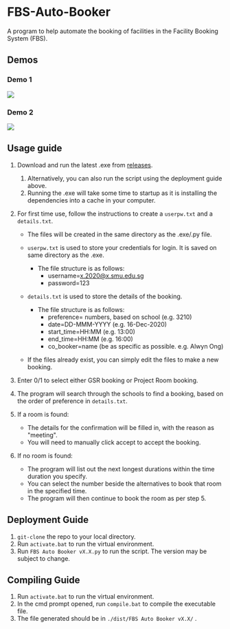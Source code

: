 # FBS-Auto-Booker
A program to help automate the booking of facilities in the Facility Booking System (FBS).

## Demos

### Demo 1
![](assets/demo.gif)

### Demo 2
![](assets/demo2.gif)

## Usage guide
1. Download and run the latest .exe from [releases](https://github.com/Alwyn-Ong/FBS-Auto-Booker/releases).
    1. Alternatively, you can also run the script using the deployment guide above.
    2. Running the .exe will take some time to startup as it is installing the dependencies into a cache in your computer.
2. For first time use, follow the instructions to create a `userpw.txt` and a `details.txt`. 
    * The files will be created in the same directory as the .exe/.py file.
    * `userpw.txt` is used to store your credentials for login. It is saved on same directory as the .exe.
        * The file structure is as follows:
            * username=x.2020@x.smu.edu.sg
            * password=123
    * `details.txt` is used to store the details of the booking.
        * The file structure is as follows:
            * preference= numbers, based on school (e.g. 3210)
            * date=DD-MMM-YYYY (e.g. 16-Dec-2020)
            * start_time=HH:MM (e.g. 13:00)
            * end_time=HH:MM (e.g. 16:00)
            * co_booker=name (be as specific as possible. e.g. Alwyn Ong)

    * If the files already exist, you can simply edit the files to make a new booking.


3. Enter 0/1 to select either GSR booking or Project Room booking.
4. The program will search through the schools to find a booking, based on the order of preference in `details.txt`.
5. If a room is found:
    * The details for the confirmation will be filled in, with the reason as "meeting". 
    * You will need to manually click accept to accept the booking.
6. If no room is found:
    * The program will list out the next longest durations within the time duration you specify.
    * You can select the number beside the alternatives to book that room in the specified time.
    * The program will then continue to book the room as per step 5.

## Deployment Guide
1. `git-clone` the repo to your local directory.
2. Run `activate.bat` to run the virtual environment.
3. Run `FBS Auto Booker vX.X.py` to run the script. The version may be subject to change.

## Compiling Guide
1. Run `activate.bat` to run the virtual environment.
2. In the cmd prompt opened, run `compile.bat` to compile the executable file.
3. The file generated should be in `./dist/FBS Auto Booker vX.X/` .

